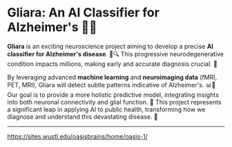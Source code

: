 # Gliara: An AI Classifier for Alzheimer's 🧠💡

**Gliara** is an exciting neuroscience project aiming to develop a precise **AI classifier for Alzheimer's disease**. 🤖🔍 This progressive neurodegenerative condition impacts millions, making early and accurate diagnosis crucial. 🌟

By leveraging advanced **machine learning** and **neuroimaging data** (fMRI, PET, MRI), Gliara will detect subtle patterns indicative of Alzheimer's. 📊🧠 Our goal is to provide a more holistic predictive model, integrating insights into both neuronal connectivity and glial function. 🚀 This project represents a significant leap in applying AI to public health, transforming how we diagnose and understand this devastating disease. 💜

---

https://sites.wustl.edu/oasisbrains/home/oasis-1/

